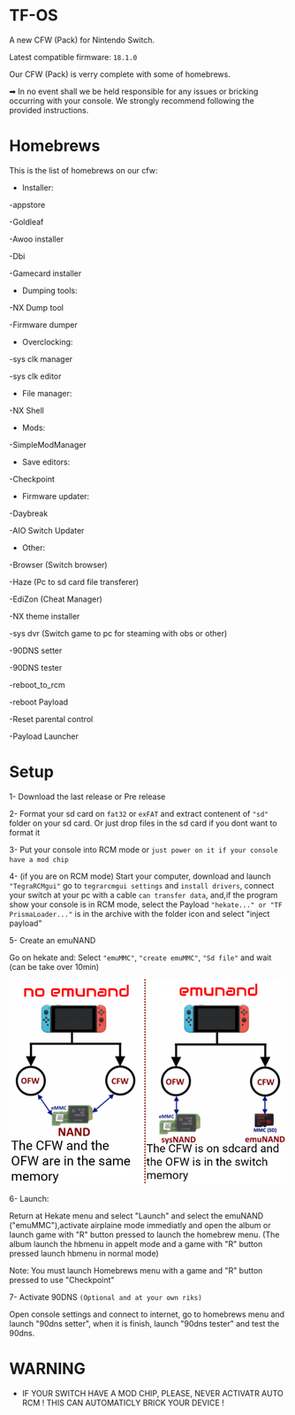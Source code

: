 # TF-OS
A new CFW (Pack) for Nintendo Switch. 

Latest compatible firmware: `18.1.0`

Our CFW (Pack) is verry complete with some of homebrews. 

➡ In no event shall we be held responsible for any issues or bricking occurring with your console. We strongly recommend following the provided instructions. 

# Homebrews
This is the list of homebrews on our cfw:

* Installer:

-appstore

-Goldleaf 

-Awoo installer

-Dbi

-Gamecard installer 

* Dumping tools:

-NX Dump tool 

-Firmware dumper

* Overclocking:

-sys clk manager 

-sys clk editor

* File manager:

-NX Shell 

* Mods: 

-SimpleModManager 

* Save editors:

-Checkpoint 

* Firmware updater:

-Daybreak 

-AIO Switch Updater

* Other: 

-Browser (Switch browser) 

-Haze (Pc to sd card file transferer) 

-EdiZon (Cheat Manager)

-NX theme installer 

-sys dvr (Switch game to pc for steaming with obs or other)

-90DNS setter

-90DNS tester

-reboot_to_rcm 

-reboot Payload 

-Reset parental control

-Payload Launcher

# Setup
1- Download the last release or Pre release 

2- Format your sd card on `fat32` or `exFAT` and extract contenent of `"sd"` folder on your sd card. Or just drop files in the sd card if you dont want to format it

3- Put your console into RCM mode or `just power on it if your console have a mod chip`

4- (if you are on RCM mode) Start your computer, download and launch `"TegraRCMgui"` go to `tegrarcmgui settings` and `install drivers`, connect your switch at your pc with a cable `can transfer data`, and,if the program show your console is in RCM mode, select the Payload `"hekate..." or "TF PrismaLoader..."` is in the archive with the folder icon and select "inject payload" 

5- Create an emuNAND

Go on hekate and:
Select `"emuMMC"`, `"create emuMMC"`, `"Sd file"` and wait (can be take over 10min)

<img src="sketch-1714826794916.png" alt="emunand shema">

6- Launch: 

Return at Hekate menu and select "Launch" and select the emuNAND ("emuMMC"),activate airplaine mode immediatly and open the album or launch game with "R" button pressed to launch the homebrew menu. (The album launch the hbmenu in appelt mode and a game with "R" button pressed launch hbmenu in normal mode) 

Note: You must launch Homebrews menu with a game and "R" button pressed to use "Checkpoint" 

7- Activate 90DNS `(Optional and at your own riks)` 

Open console settings and connect to internet, go to homebrews menu and launch "90dns setter", when it is finish, launch "90dns tester" and test the 90dns. 

# WARNING 
- IF YOUR SWITCH HAVE A MOD CHIP, PLEASE, NEVER ACTIVATR AUTO RCM ! THIS CAN AUTOMATICLY BRICK YOUR DEVICE ! 
